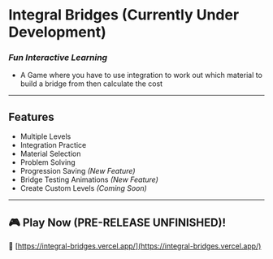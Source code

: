 # Integral Bridges (Currently Under Development)
### *Fun Interactive Learning*
- A Game where you have to use integration to work out which material to build a bridge from then calculate the cost

---

## Features
-  Multiple Levels  
-  Integration Practice  
-  Material Selection  
-  Problem Solving  
-  Progression Saving *(New Feature)*  
-  Bridge Testing Animations *(New Feature)*  
-  Create Custom Levels *(Coming Soon)*  

---

## 🎮 Play Now (PRE-RELEASE UNFINISHED)!
🔗 [https://integral-bridges.vercel.app/](https://integral-bridges.vercel.app/)

